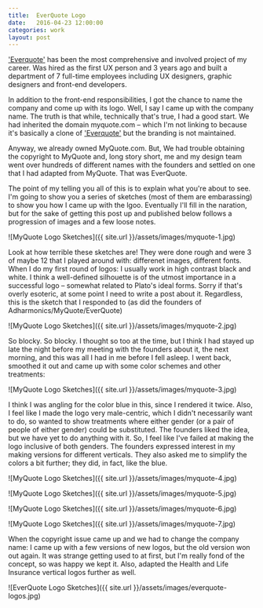 ```yaml
---
title:  EverQuote Logo
date:   2016-04-23 12:00:00
categories: work
layout: post
---
```



['Everquote'][everquote] has been the most comprehensive and involved project of my career. Was hired as the first UX person and 3 years ago and built a department of 7 full-time employees including UX designers, graphic designers and front-end developers.

In addition to the front-end responsibilities, I got the chance to name the company and come up with its logo. Well, I say I came up with the company name. The truth is that while, technically that's true, I had a good start. We had inherited the domain myquote.com – which I'm not linking to because it's basically a clone of ['Everquote'][everquote] but the branding is not maintained.

Anyway, we already owned MyQuote.com. But, We had trouble obtaining the copyright to MyQuote and, long story short, me and my design team went over hundreds of different names with the founders and settled on one that I had adapted from MyQuote. That was EverQuote.

The point of my telling you all of this is to explain what you're about to see. I'm going to show you a series of sketches (most of them are embarassing) to show you how I came up with the lgoo. Eventually I'll fill in the naration, but for the sake of getting this post up and published below follows a progression of images and a few loose notes.

![MyQuote Logo Sketches]({{ site.url }}/assets/images/myquote-1.jpg)

Look at how terrible these sketches are! They were done rough and were 3 of maybe 12 that I played around with: differenet images, different fonts. When I do my first round of logos: I usually work in high contrast black and white. I think a well-defined silhouette is of the utmost importance in a successful logo – somewhat related to Plato's ideal forms. Sorry if that's overly esoteric, at some point I need to write a post about it. Regardless, this is the sketch that I responded to (as did the founders of Adharmonics/MyQuote/EverQuote)

![MyQuote Logo Sketches]({{ site.url }}/assets/images/myquote-2.jpg)

So blocky. So blocky. I thought so too at the time, but I think I had stayed up late the night before my meeting with the founders about it, the next morning, and this was all I had in me before I fell asleep. I went back, smoothed it out and came up with some color schemes and other treatments:

![MyQuote Logo Sketches]({{ site.url }}/assets/images/myquote-3.jpg)

I think I was angling for the color blue in this, since I rendered it twice. Also, I feel like I made the logo very male-centric, which I didn't necessarily want to do, so wanted to show treatments where either gender (or a pair of people of either gender) could be substituted. The founders liked the idea, but we have yet to do anything with it. So, I feel like I've failed at making the logo inclusive of both genders. The founders expressed interest in my making versions for different verticals. They also asked me to simplify the colors a bit further; they did, in fact, like the blue.

![MyQuote Logo Sketches]({{ site.url }}/assets/images/myquote-4.jpg)

![MyQuote Logo Sketches]({{ site.url }}/assets/images/myquote-5.jpg)

![MyQuote Logo Sketches]({{ site.url }}/assets/images/myquote-6.jpg)

![MyQuote Logo Sketches]({{ site.url }}/assets/images/myquote-7.jpg)

When the copyright issue came up and we had to change the company name: I came up with a few versions of new logos, but the old version won out again. It was strange getting used to at first, but I'm really fond of the concept, so was happy we kept it. Also, adapted the Health and Life Insurance vertical logos further as well.

![EverQuote Logo Sketches]({{ site.url }}/assets/images/everquote-logos.jpg)






[everquote]:   http://everquote.com



